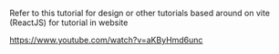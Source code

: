 Refer to this tutorial for design or other tutorials based around on vite (ReactJS) for tutorial in website

https://www.youtube.com/watch?v=aKByHmd6unc
